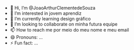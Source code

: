 - 👋 Hi, I’m @JoaoArthurClementedeSouza
- 👀 I’m interested in jovem aprendiz 
- 🌱 I’m currently learning design gráfico 
- 💞️ I’m looking to collaborate on minha futura equipe
- 📫 How to reach me por meio do meu nome e meu email 
- 😄 Pronouns: ...
- ⚡ Fun fact: ...

<!---
JoaoArthurClementedeSouza/JoaoArthurClementedeSouza is a ✨ special ✨ repository because its `README.md` (this file) appears on your GitHub profile.
You can click the Preview link to take a look at your changes.
--->
